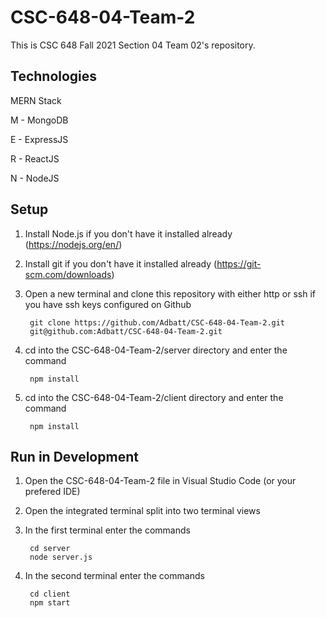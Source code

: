 # CSC-648-04-Team-2

This is CSC 648 Fall 2021 Section 04 Team 02's repository.

## Technologies

MERN Stack

M - MongoDB

E - ExpressJS

R - ReactJS

N - NodeJS

## Setup

1.  Install Node.js if you don't have it installed already (https://nodejs.org/en/)

2.  Install git if you don't have it installed already (https://git-scm.com/downloads)
        
3. Open a new terminal and clone this repository with either http or ssh if you have ssh keys configured on Github

        git clone https://github.com/Adbatt/CSC-648-04-Team-2.git
        git@github.com:Adbatt/CSC-648-04-Team-2.git
        
4. cd into the CSC-648-04-Team-2/server directory and enter the command

        npm install
      
5. cd into the CSC-648-04-Team-2/client directory and enter the command

        npm install

## Run in Development

1. Open the CSC-648-04-Team-2 file in Visual Studio Code (or your prefered IDE)

2. Open the integrated terminal split into two terminal views

3. In the first terminal enter the commands

        cd server
        node server.js
        
4. In the second terminal enter the commands

        cd client
        npm start
